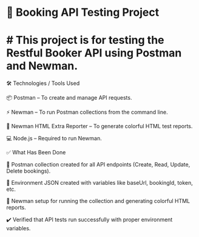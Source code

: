 # 📌 Booking API Testing Project

# # This project is for testing the Restful Booker API using Postman and Newman.

🛠 Technologies / Tools Used

📦 Postman – To create and manage API requests.

⚡ Newman – To run Postman collections from the command line.

🌈 Newman HTML Extra Reporter – To generate colorful HTML test reports.

💻 Node.js – Required to run Newman.

✅ What Has Been Done

📝 Postman collection created for all API endpoints (Create, Read, Update, Delete bookings).

🔧 Environment JSON created with variables like baseUrl, bookingId, token, etc.

🚀 Newman setup for running the collection and generating colorful HTML reports.

✔️ Verified that API tests run successfully with proper environment variables.
